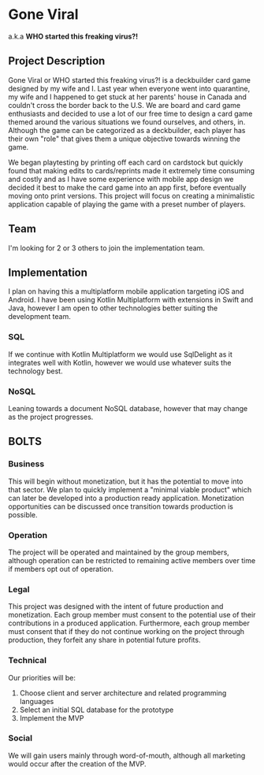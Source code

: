 # Gone Viral
a.k.a **WHO started this freaking virus?!**

## Project Description
Gone Viral or WHO started this freaking virus?! is a deckbuilder card game designed by my wife and I. Last year when everyone went into quarantine, my wife and I happened to get stuck at her parents' house in Canada and couldn't cross the border back to the U.S. We are board and card game enthusiasts and decided to use a lot of our free time to design a card game themed around the various situations we found ourselves, and others, in. Although the game can be categorized as a deckbuilder, each player has their own "role" that gives them a unique objective towards winning the game.

We began playtesting by printing off each card on cardstock but quickly found that making edits to cards/reprints made it extremely time consuming and costly and as I have some experience with mobile app design we decided it best to make the card game into an app first, before eventually moving onto print versions. This project will focus on creating a minimalistic application capable of playing the game with a preset number of players.

## Team
I'm looking for 2 or 3 others to join the implementation team.

## Implementation
I plan on having this a multiplatform mobile application targeting iOS and Android. I have been using Kotlin Multiplatform with extensions in Swift and Java, however I am open to other technologies better suiting the development team.
### SQL
If we continue with Kotlin Multiplatform we would use SqlDelight as it integrates well with Kotlin, however we would use whatever suits the technology best.
### NoSQL
Leaning towards a document NoSQL database, however that may change as the project progresses.

## BOLTS
### Business
This will begin without monetization, but it has the potential to move into that sector.
We plan to quickly implement a "minimal viable product" which can later be developed into a production ready application. Monetization opportunities can be discussed once transition towards production is possible.

### Operation
The project will be operated and maintained by the group members, although operation can be restricted to remaining active members over time if members opt out of operation.

### Legal
This project was designed with the intent of future production and monetization. Each group member must consent to the potential use of their contributions in a produced application. Furthermore, each group member must consent that if they do not continue working on the project through production, they forfeit any share in potential future profits.

### Technical
Our priorities will be:
1. Choose client and server architecture and related programming languages
2. Select an initial SQL database for the prototype
3. Implement the MVP

### Social
We will gain users mainly through word-of-mouth, although all marketing would occur after the creation of the MVP.
